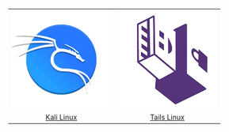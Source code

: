 <table>
  <tr>
    <td align="center" valign="middle">
      <img src="kali_logo.png" alt="Kali logo" width="200px" />
    </td>    
    <td align="center" valign="middle">
      <img src="tails_logo.jpg" alt="tails Logo" width="200px" />
    </td>
  </tr>
  <tr>
    <td align="center">
      <a href="https://www.kali.org/get-kali/#kali-platforms">Kali Linux</a>
    </td>    
    <td align="center">
      <a href="https://tails.net/install/index.es.html">Tails Linux</a>
    </td>
  </tr>
</table>
